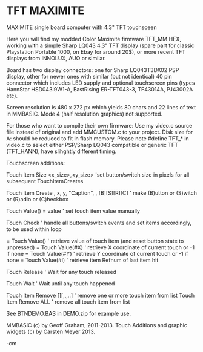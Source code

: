 TFT MAXIMITE
============

MAXIMITE single board computer with 4.3" TFT touchsceen

Here you will find my modded Color Maximite firmware TFT_MM.HEX, working with a simple Sharp LQ043
4.3" TFT display (spare part for classic Playstation Portable 1000, on Ebay for around 20$), 
or more recent TFT displays from INNOLUX, AUO or similar.

Board has two display connectors: one for Sharp LQ043T3DX02 PSP display,
other for newer ones with similar (but not identical) 40 pin connector which includes LED
supply and optional touchscreen pins (types HannStar HSD043I9W1-A, EastRising ER-TFT043-3, TF43014A, PJ43002A etc). 

Screen resolution is 480 x 272 px which yields 80 chars and 22 lines of text in MMBASIC.
Mode 4 (half resolution graphics) not supported.

For those who want to compile their own firmware: Use my video.c source file instead of original and add MMCUSTOM.c to your project. Disk size for A: should be reduced to fit in flash memory. Please note #define TFT_* in video.c to select either PSP/Sharp LQ043 compatible or generic TFT (TFT_HANN), have slihghtly different timing.


Touchscreen additions:

Touch Item Size <x_size>,<y_size>		'set button/switch size in pixels for all subsequent TouchItemCreates

Touch Item Create <refnum>, x, y, "Caption", <colour>, <type> [B][S][R][C] ' make (B)utton or (S)witch or (R)adio or (C)heckbox

Touch Value(<refnum>) = value			' set touch item value manually

Touch Check     ' handle all buttons/switch events and set items accordingly, to be used within loop

<value> = Touch Value(<refnum>)	' retrieve value of touch item (and reset button state to unpressed)
<xcoord> = Touch Value(#X)	' retrieve X coordinate of current touch or -1 if none
<ycoord> = Touch Value(#Y)	' retrieve Y coordinate of current touch or -1 if none
<refnum> = Touch Value(#I)	' retrieve item Refnum of last item hit

Touch Release	' Wait for any touch released

Touch Wait	' Wait until any touch happened

Touch Item Remove [<refnum>][,<refnum>,<refnum>,..]	' remove one or more touch item from list
Touch Item Remove ALL	' remove all touch item from list

See BTNDEMO.BAS in DEMO.zip for example use.

MMBASIC (c) by Geoff Graham, 2011-2013. Touch Additions and graphic widgets (c) by Carsten Meyer 2013.

-cm